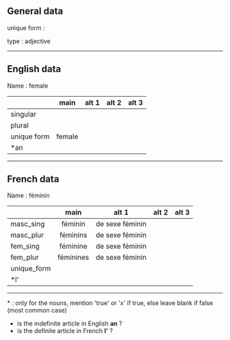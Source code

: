 ## General data

unique form :

type : adjective

---

## English data

Name : female

|             |  main  | alt 1 | alt 2 | alt 3 |
| :---------- | :----: | :---: | :---: | ----- |
| singular    |        |       |       |       |
| plural      |        |       |       |       |
| unique form | female |       |       |       |
| \*an        |        |       |       |       |

---

## French data

Name : féminin

|             |   main    |      alt 1      | alt 2 | alt 3 |
| :---------- | :-------: | :-------------: | :---: | :---: |
| masc_sing   |  féminin  | de sexe féminin |       |       |
| masc_plur   | féminins  | de sexe féminin |       |       |
| fem_sing    | féminine  | de sexe féminin |       |       |
| fem_plur    | féminines | de sexe féminin |       |       |
| unique_form |           |                 |       |       |
| \*l'        |           |                 |       |       |

---

\* : only for the nouns, mention 'true' or 'x' if true, else leave blank if false (most common case)

- is the indefinite article in English **an** ?
- is the definite article in French **l'** ?

